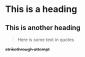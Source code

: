# This is a heading
## This is another heading

> Here is some text in quotes

~~strikethrough attempt~~
